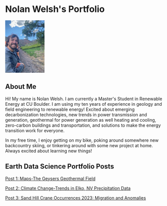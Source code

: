 # Nolan Welsh's Portfolio

<img
src="/img/thumbnail_IMG_3783.jpg"
alt="A Profile Picture of Me on a Train" 
width="25%" />

## About Me
Hi! My name is Nolan Welsh.  I am currently a Master's Student in Renewable Energy at CU Boulder. I am using my ten years of experience in geology and field engineering to renewable energy! Excited about emerging decarbonization technologies, new trends in power transmission and generation, geothermal for power generation as well heating and cooling, zero-carbon buildings and transportation, and solutions to make the energy transition work for everyone.

In my free time, I enjoy getting on my bike, poking around somewhere new backcountry skiing, or tinkering around with some new project at home. Always excited about learning new things!

## Earth Data Science Portfolio Posts
[Post 1: Maps-The Geysers Geothermal Field](map/map_description.md)

[Post 2: Climate Change-Trends in Elko, NV Precipitation Data](climate/Final_ClimateChange_PortfolioPost_PostWriteup.md)

[Post 3: Sand Hill Crane Occurrences 2023: Migration and Anomalies](migration/sandhill-crane-migration-portfolio-post.md)


